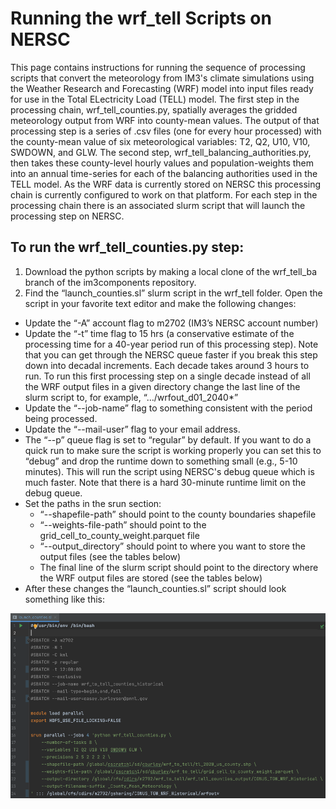 # Running the wrf_tell Scripts on NERSC
>
This page contains instructions for running the sequence of processing scripts that convert the meteorology from IM3's climate simulations using the Weather Research and Forecasting (WRF) model into input files ready for use in the Total ELectricity Load (TELL) model. The first step in the processing chain, wrf_tell_counties.py, spatially averages the gridded meteorology output from WRF into county-mean values. The output of that processing step is a series of .csv files (one for every hour processed) with the county-mean value of six meteorological variables: T2, Q2, U10, V10, SWDOWN, and GLW. The second step, wrf_tell_balancing_authorities.py, then takes these county-level hourly values and population-weights them into an annual time-series for each of the balancing authorities used in the TELL model. As the WRF data is currently stored on NERSC this processing chain is currently configured to work on that platform. For each step in the processing chain there is an associated slurm script that will launch the processing step on NERSC.
>
## To run the wrf_tell_counties.py step:
1. Download the python scripts by making a local clone of the wrf_tell_ba branch of the im3components repository.
2. Find the “launch_counties.sl” slurm script in the wrf_tell folder. Open the script in your favorite text editor and make the following changes:
  * Update the “-A” account flag to m2702 (IM3’s NERSC account number)
  * Update the “-t” time flag to 15 hrs (a conservative estimate of the processing time for a 40-year period run of this processing step). Note that you can get through the NERSC queue faster if you break this step down into decadal increments. Each decade takes around 3 hours to run. To run this first processing step on a single decade instead of all the WRF output files in a given directory change the last line of the slurm script to, for example, “…/wrfout_d01_2040*”
  * Update the “--job-name” flag to something consistent with the period being processed.
  * Update the “--mail-user” flag to your email address.
  * The “--p” queue flag is set to “regular” by default. If you want to do a quick run to make sure the script is working properly you can set this to “debug” and drop the runtime down to something small (e.g., 5-10 minutes). This will run the script using NERSC's debug queue which is much faster. Note that there is a hard 30-minute runtime limit on the debug queue.
  * Set the paths in the srun section:
    * “--shapefile-path” should point to the county boundaries shapefile
    * “--weights-file-path” should point to the grid_cell_to_county_weight.parquet file
    * “--output_directory” should point to where you want to store the output files (see the tables below)
    * The final line of the slurm script should point to the directory where the WRF output files are stored (see the tables below)
  * After these changes the “launch_counties.sl” script should look something like this:

![Lauch Counties](images/launch_counties_completed.png)



